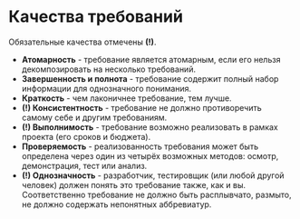 # Качества требований

Обязательные качества отмечены **(!)**.

* **Атомарность** - требование является атомарным, если его нельзя декомпозировать на несколько требований.
* **Завершенность и полнота** - требование содержит полный набор информации для однозначного понимания.
* **Краткость** - чем лаконичнее требование, тем лучше.
* **(!) Консистентность** - требование не должно противоречить самому себе и другим требованиям.
* **(!) Выполнимость** - требование возможно реализовать в рамках проекта (его сроков и бюджета).
* **Проверяемость** - реализованность требования может быть определена через один из четырёх возможных методов: осмотр, демонстрация, тест или анализ.
* **(!) Однозначность** - разработчик, тестировщик (или любой другой человек) должен понять это требование также, как и вы. Соответственно требование не должно быть расплывчато, размыто, не должно содержать непонятных аббревиатур.

